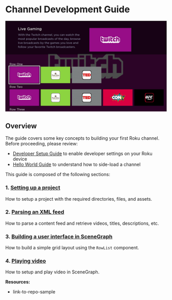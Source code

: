 # Channel Development Guide

![](../../images/ch-dev-guide-example-ui.jpg)

## Overview

The guide covers some key concepts to building your first Roku channel. Before proceeding, please review:

* [Developer Setup Guide](/develop/getting-started/setup-guide.md) to enable developer settings on your Roku device
* [Hello World Guide](/develop/getting-started/hello-world.md) to understand how to side-load a channel

This guide is composed of the following sections:

### 1. [Setting up a project](/develop/channel-development/project-setup.md)

How to setup a project with the required directories, files, and assets.

### 2. [Parsing an XML feed](/develop/channel-development/parsing-feed.md)

How to parse a content feed and retrieve videos, titles, descriptions, etc.

### 3. [Building a user interface in SceneGraph](/develop/channel-development/scenegraph-ui.md)

How to build a simple grid layout using the `RowList` component.

### 4. [Playing video](/develop/channel-development/video-playback.md)

How to setup and play video in SceneGraph.

**Resources:**
* link-to-repo-sample
